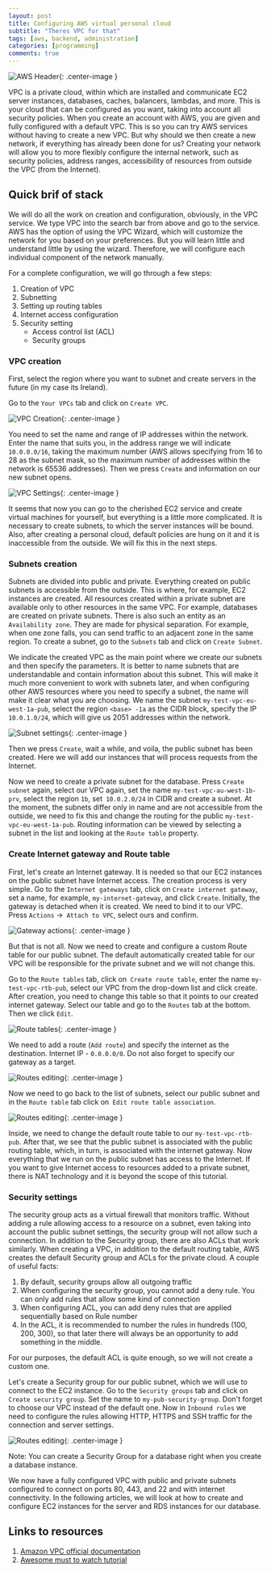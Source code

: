 ```yaml
---
layout: post
title: Configuring AWS virtual personal cloud
subtitle: "Theres VPC for that"
tags: [aws, backend, administration]
categories: [programming]
comments: true
---
```


![AWS Header](/img/2021-03/aws_vpc/header_image.jpg){: .center-image }

VPC is a private cloud, within which are installed and communicate EC2 server instances, databases, caches, balancers, lambdas, and more. This is your cloud that can be configured as you want, taking into account all security policies. When you create an account with AWS, you are given and fully configured with a default VPC. This is so you can try AWS services without having to create a new VPC. But why should we then create a new network, if everything has already been done for us? Creating your network will allow you to more flexibly configure the internal network, such as security policies, address ranges, accessibility of resources from outside the VPC (from the Internet).

## Quick brif of stack

We will do all the work on creation and configuration, obviously, in the VPC service. We type VPC into the search bar from above and go to the service. AWS has the option of using the VPC Wizard, which will customize the network for you based on your preferences. But you will learn little and understand little by using the wizard. Therefore, we will configure each individual component of the network manually.

For a complete configuration, we will go through a few steps:
1. Creation of VPC
2. Subnetting
3. Setting up routing tables
4. Internet access configuration
5. Security setting
    * Access control list (ACL)
    * Security groups

### VPC creation

First, select the region where you want to subnet and create servers in the future (in my case its Ireland).

Go to the `Your VPCs` tab and click on `Create VPC`.

![VPC Creation](/img/2021-03/aws_vpc/vpc_creation.jpeg){: .center-image }

You need to set the name and range of IP addresses within the network. Enter the name that suits you, in the address range we will indicate `10.0.0.0/16`, taking the maximum number (AWS allows specifying from 16 to 28 as the subnet mask, so the maximum number of addresses within the network is 65536 addresses). Then we press `Create` and information on our new subnet opens.

![VPC Settings](/img/2021-03/aws_vpc/vpc_settings.jpeg){: .center-image }

It seems that now you can go to the cherished EC2 service and create virtual machines for yourself, but everything is a little more complicated. It is necessary to create subnets, to which the server instances will be bound.
Also, after creating a personal cloud, default policies are hung on it and it is inaccessible from the outside. We will fix this in the next steps.

### Subnets creation

Subnets are divided into public and private. Everything created on public subnets is accessible from the outside. This is where, for example, EC2 instances are created. All resources created within a private subnet are available only to other resources in the same VPC. For example, databases are created on private subnets.
There is also such an entity as an `Availability zone`. They are made for physical separation. For example, when one zone falls, you can send traffic to an adjacent zone in the same region.
To create a subnet, go to the `Subnets` tab and click on `Create Subnet`.

We indicate the created VPC as the main point where we create our subnets and then specify the parameters. It is better to name subnets that are understandable and contain information about this subnet. This will make it much more convenient to work with subnets later, and when configuring other AWS resources where you need to specify a subnet, the name will make it clear what you are choosing. We name the subnet `my-test-vpc-eu-west-1a-pub`, select the region `<base> -1a` as the CIDR block, specify the IP `10.0.1.0/24`, which will give us 2051 addresses within the network.

![Subnet settings](/img/2021-03/aws_vpc/subnet_settings.jpeg){: .center-image }

Then we press `Create`, wait a while, and voila, the public subnet has been created. Here we will add our instances that will process requests from the Internet.

Now we need to create a private subnet for the database. Press `Create subnet` again, select our VPC again, set the name `my-test-vpc-au-west-1b-prv`, select the region `1b`, set` 10.0.2.0/24` in CIDR and create a subnet. At the moment, the subnets differ only in name and are not accessible from the outside, we need to fix this and change the routing for the public `my-test-vpc-eu-west-1a-pub`. Routing information can be viewed by selecting a subnet in the list and looking at the `Route table` property.

### Create Internet gateway and Route table

First, let's create an Internet gateway. It is needed so that our EC2 instances on the public subnet have Internet access. The creation process is very simple. Go to the `Internet gateways` tab, click on `Create internet gateway`, set a name, for example, `my-internet-gateway`, and click `Create`.
Initially, the gateway is detached when it is created. We need to bind it to our VPC. Press `Actions` ->` Attach to VPC`, select ours and confirm.

![Gateway actions](/img/2021-03/aws_vpc/gateway_actions.jpeg){: .center-image }

But that is not all. Now we need to create and configure a custom Route table for our public subnet. The default automatically created table for our VPC will be responsible for the private subnet and we will not change this.

Go to the `Route tables` tab, click on` Create route table`, enter the name `my-test-vpc-rtb-pub`, select our VPC from the drop-down list and click create. After creation, you need to change this table so that it points to our created internet gateway. Select our table and go to the `Routes` tab at the bottom. Then we click `Edit`.

![Route tables](/img/2021-03/aws_vpc/route_tables.jpeg){: .center-image }

We need to add a route (`Add route`) and specify the internet as the destination. Internet IP - `0.0.0.0/0`. Do not also forget to specify our gateway as a target.

![Routes editing](/img/2021-03/aws_vpc/edit_routes.jpeg){: .center-image }

Now we need to go back to the list of subnets, select our public subnet and in the `Route table` tab click on` Edit route table association`.

![Routes editing](/img/2021-03/aws_vpc/subnet_associations.jpeg){: .center-image }

Inside, we need to change the default route table to our `my-test-vpc-rtb-pub`. After that, we see that the public subnet is associated with the public routing table, which, in turn, is associated with the internet gateway. Now everything that we run on the public subnet has access to the Internet. If you want to give Internet access to resources added to a private subnet, there is NAT technology and it is beyond the scope of this tutorial.

### Security settings

The security group acts as a virtual firewall that monitors traffic. Without adding a rule allowing access to a resource on a subnet, even taking into account the public subnet settings, the security group will not allow such a connection. In addition to the Security group, there are also ACLs that work similarly.
When creating a VPC, in addition to the default routing table, AWS creates the default Security group and ACLs for the private cloud. A couple of useful facts:
1. By default, security groups allow all outgoing traffic
2. When configuring the security group, you cannot add a deny rule. You can only add rules that allow some kind of connection
3. When configuring ACL, you can add deny rules that are applied sequentially based on Rule number
4. In the ACL, it is recommended to number the rules in hundreds (100, 200, 300), so that later there will always be an opportunity to add something in the middle.

For our purposes, the default ACL is quite enough, so we will not create a custom one.

Let's create a Security group for our public subnet, which we will use to connect to the EC2 instance. Go to the `Security groups` tab and click on `Create security group`. Set the name to `my-pub-security-group`. Don't forget to choose our VPC instead of the default one.
Now in `Inbound rules` we need to configure the rules allowing HTTP, HTTPS and SSH traffic for the connection and server settings.

![Routes editing](/img/2021-03/aws_vpc/inbound_rules.jpeg){: .center-image }

Note: You can create a Security Group for a database right when you create a database instance.

We now have a fully configured VPC with public and private subnets configured to connect on ports 80, 443, and 22 and with internet connectivity. In the following articles, we will look at how to create and configure EC2 instances for the server and RDS instances for our database.

## Links to resources

1. [Amazon VPC official documentation](https://docs.aws.amazon.com/vpc/latest/userguide/what-is-amazon-vpc.html)
2. [Awesome must to watch tutorial](https://www.youtube.com/watch?v=fpxDGU2KdkA)